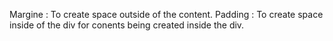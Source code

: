Margine : To create space outside of the content.
Padding : To create space inside of the div for conents being created inside the div.